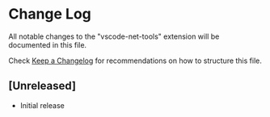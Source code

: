 # Change Log

All notable changes to the "vscode-net-tools" extension will be documented in this file.

Check [Keep a Changelog](http://keepachangelog.com/) for recommendations on how to structure this file.

## [Unreleased]

- Initial release